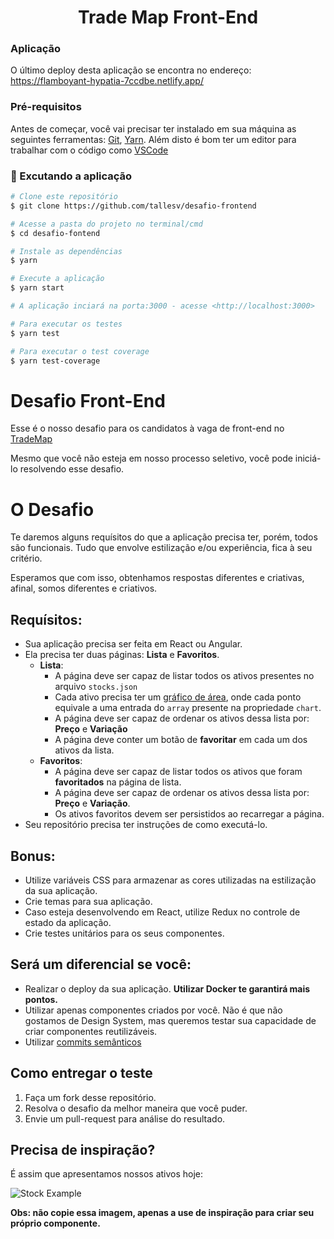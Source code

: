 <h1 align="center">Trade Map Front-End</h1>

### Aplicação 

O último deploy desta aplicação se encontra no endereço: https://flamboyant-hypatia-7ccdbe.netlify.app/

### Pré-requisitos

Antes de começar, você vai precisar ter instalado em sua máquina as seguintes ferramentas:
[Git](https://git-scm.com), [Yarn](https://classic.yarnpkg.com/pt-BR/). 
Além disto é bom ter um editor para trabalhar com o código como [VSCode](https://code.visualstudio.com/)

### 🎲 Excutando a aplicação

```bash
# Clone este repositório
$ git clone https://github.com/tallesv/desafio-frontend

# Acesse a pasta do projeto no terminal/cmd
$ cd desafio-fontend

# Instale as dependências
$ yarn

# Execute a aplicação
$ yarn start

# A aplicação inciará na porta:3000 - acesse <http://localhost:3000>

# Para executar os testes
$ yarn test

# Para executar o test coverage
$ yarn test-coverage
```


# Desafio Front-End

Esse é o nosso desafio para os candidatos à vaga de front-end no [TradeMap](https://www.linkedin.com/company/trademaphub)

Mesmo que você não esteja em nosso processo seletivo, você pode iniciá-lo resolvendo esse desafio.

# O Desafio

Te daremos alguns requísitos do que a aplicação precisa ter, porém, todos são funcionais. Tudo que envolve estilização e/ou experiência, fica à seu critério.

Esperamos que com isso, obtenhamos respostas diferentes e criativas, afinal, somos diferentes e criativos.

## Requísitos:

- Sua aplicação precisa ser feita em React ou Angular.
- Ela precisa ter duas páginas: **Lista** e **Favoritos**.
    - **Lista**:
        - A página deve ser capaz de listar todos os ativos presentes no arquivo `stocks.json`
        - Cada ativo precisa ter um [gráfico de área](https://chartio.com/learn/charts/area-chart-complete-guide/#:~:text=An%20area%20chart%20combines%20the,like%20in%20a%20bar%20chart.), onde cada ponto equivale a uma entrada do `array` presente na propriedade `chart`.
        - A página deve ser capaz de ordenar os ativos dessa lista por: **Preço** e **Variação**
        - A página deve conter um botão de **favoritar** em cada um dos ativos da lista.
    - **Favoritos**:
        - A página deve ser capaz de listar todos os ativos que foram **favoritados** na página de lista.
        - A página deve ser capaz de ordenar os ativos dessa lista por: **Preço** e **Variação**.
        - Os ativos favoritos devem ser persistidos ao recarregar a página.
- Seu repositório precisa ter instruções de como executá-lo.

## Bonus:

- Utilize variáveis CSS para armazenar as cores utilizadas na estilização da sua aplicação.
- Crie temas para sua aplicação.
- Caso esteja desenvolvendo em React, utilize Redux no controle de estado da aplicação.
- Crie testes unitários para os seus componentes.

## Será um diferencial se você:

- Realizar o deploy da sua aplicação. **Utilizar Docker te garantirá mais pontos.**
- Utilizar apenas componentes criados por você. Não é que não gostamos de Design System, mas queremos testar sua capacidade de criar componentes reutilizáveis.
- Utilizar [commits semânticos](https://www.conventionalcommits.org/pt-br/v1.0.0-beta.4/)

## Como entregar o teste

1. Faça um fork desse repositório.
2. Resolva o desafio da melhor maneira que você puder.
3. Envie um pull-request para análise do resultado.

## Precisa de inspiração?

É assim que apresentamos nossos ativos hoje:

![Stock Example](.github/stock_example.png)

**Obs: não copie essa imagem, apenas a use de inspiração para criar seu próprio componente.**
